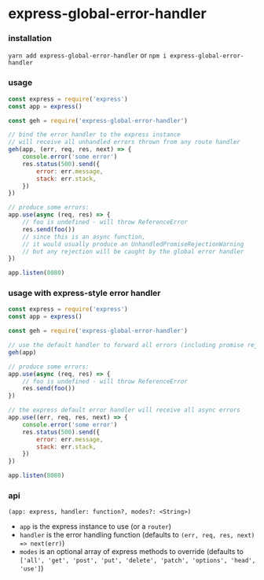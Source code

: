 # express-global-error-handler

### installation
`yarn add express-global-error-handler`
or
`npm i express-global-error-handler`

### usage
```js
const express = require('express')
const app = express()

const geh = require('express-global-error-handler')

// bind the error handler to the express instance
// will receive all unhandled errors thrown from any route handler
geh(app, (err, req, res, next) => {
	console.error('some error')
	res.status(500).send({
		error: err.message,
		stack: err.stack,
	})
})

// produce some errors:
app.use(async (req, res) => {
	// foo is undefined - will throw ReferenceError
	res.send(foo())
	// since this is an async function,
	// it would usually produce an UnhandledPromiseRejectionWarning
	// but any rejection will be caught by the global error handler
})

app.listen(8080)
```

### usage with express-style error handler
```js
const express = require('express')
const app = express()

const geh = require('express-global-error-handler')

// use the default handler to forward all errors (including promise rejections)
geh(app)

// produce some errors:
app.use(async (req, res) => {
	// foo is undefined - will throw ReferenceError
	res.send(foo())
})

// the express default error handler will receive all async errors
app.use((err, req, res, next) => {
	console.error('some error')
	res.status(500).send({
		error: err.message,
		stack: err.stack,
	})
})

app.listen(8080)
```


### api
`(app: express, handler: function?, modes?: <String>)`
- `app` is the express instance to use (or a `router`)
- `handler` is the error handling function (defaults to `(err, req, res, next) => next(err)`)
- `modes` is an optional array of express methods to override (defaults to `['all', 'get', 'post', 'put', 'delete', 'patch', 'options', 'head', 'use']`)